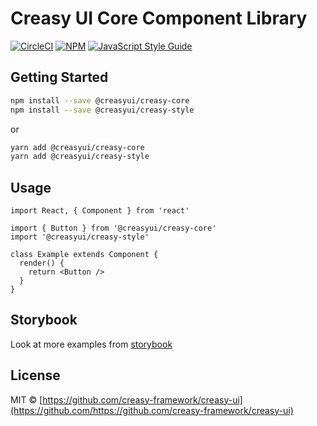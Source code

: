 # Creasy UI Core Component Library

[![CircleCI](https://circleci.com/gh/creasy-framework/creasy-ui/tree/master.svg?style=svg&circle-token=dfa1d9bea9553fd31253e9dd2595796a023c6886)](https://circleci.com/gh/creasy-framework/creasy-ui/tree/master)
[![NPM](https://img.shields.io/npm/v/@creasyui/creasy-core.svg)](https://www.npmjs.com/package/@creasyui/creasy-core) [![JavaScript Style Guide](https://img.shields.io/badge/code_style-standard-brightgreen.svg)](https://standardjs.com)

## Getting Started

```bash
npm install --save @creasyui/creasy-core
npm install --save @creasyui/creasy-style
```

or

```bash
yarn add @creasyui/creasy-core
yarn add @creasyui/creasy-style
```

## Usage

```tsx
import React, { Component } from 'react'

import { Button } from '@creasyui/creasy-core'
import '@creasyui/creasy-style'

class Example extends Component {
  render() {
    return <Button />
  }
}
```

## Storybook

Look at more examples from [storybook](http://creasyui.furryear.com.s3-website-ap-southeast-2.amazonaws.com/)

## License

MIT © [https://github.com/creasy-framework/creasy-ui](https://github.com/https://github.com/creasy-framework/creasy-ui)

